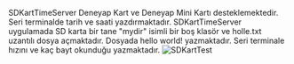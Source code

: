 SDKartTimeServer Deneyap Kart ve Deneyap Mini Kartı desteklemektedir. Seri terminalde tarih ve saati yazdırmaktadır. SDKartTimeServer uygulamada SD karta bir tane "mydir" isimli bir boş klasör ve holle.txt uzantılı dosya açmaktadır. Dosyada hello world! yazmaktadır. Seri terminale hızını ve kaç bayt okunduğu yazmaktadır.
![SDKartTest](https://github.com/deneyapkart/deneyapkart-arduino-core/blob/master/docs/SDKartTest.png)
